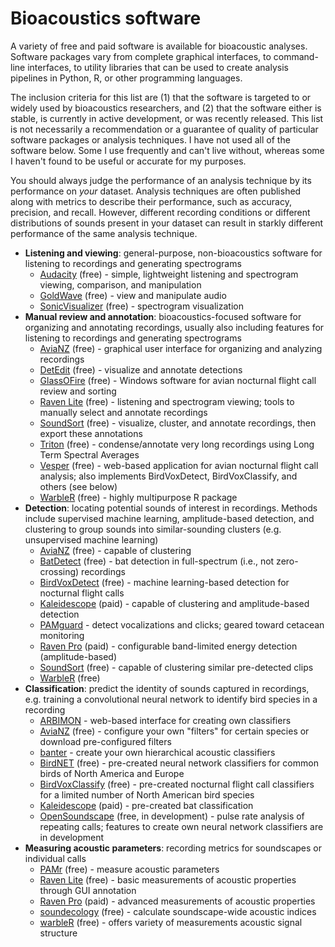 # Bioacoustics software

A variety of free and paid software is available for bioacoustic analyses. Software packages vary from complete graphical interfaces, to command-line interfaces, to utility libraries that can be used to create analysis pipelines in Python, R, or other programming languages. 

The inclusion criteria for this list are (1) that the software is targeted to or widely used by bioacoustics researchers, and (2) that the software either is stable, is currently in active development, or was recently released. This list is not necessarily a recommendation or a guarantee of quality of particular software packages or analysis techniques. I have not used all of the software below. Some I use frequently and can't live without, whereas some I haven't found to be useful or accurate for my purposes.

You should always judge the performance of an analysis technique by its performance on *your* dataset. Analysis techniques are often published along with metrics to describe their performance, such as accuracy, precision, and recall. However, different recording conditions or different distributions of sounds present in your dataset can result in starkly different performance of the same analysis technique.

* **Listening and viewing**: general-purpose, non-bioacoustics software for listening to recordings and generating spectrograms
   * [Audacity](https://www.audacityteam.org/) (free) - simple, lightweight listening and spectrogram viewing, comparison, and manipulation
   * [GoldWave](https://www.goldwave.com/) (free) - view and manipulate audio
   * [SonicVisualizer](https://www.sonicvisualiser.org/) (free) - spectrogram visualization
* **Manual review and annotation**: bioacoustics-focused software for organizing and annotating recordings, usually also including features for listening to recordings and generating spectrograms
   * [AviaNZ](http://www.avianz.net/index.php) (free) - graphical user interface for organizing and analyzing recordings
   * [DetEdit](https://github.com/MarineBioAcousticsRC/DetEdit) (free) - visualize and annotate detections
   * [GlassOFire](http://www.oldbird.org/glassofire.htm) (free) - Windows software for avian nocturnal flight call review and sorting
   * [Raven Lite](https://ravensoundsoftware.com/software/raven-lite/) (free) - listening and spectrogram viewing; tools to manually select and annotate recordings
   * [SoundSort](https://github.com/macster110/aipam) (free) - visualize, cluster, and annotate recordings, then export these annotations
   * [Triton](http://cetus.ucsd.edu/technologies_Software.html) (free) - condense/annotate very long recordings using Long Term Spectral Averages
   * [Vesper](https://github.com/HaroldMills/Vesper) (free) - web-based application for avian nocturnal flight call analysis; also implements BirdVoxDetect,     BirdVoxClassify, and others (see below)
   * [WarbleR](https://marce10.github.io/warbleR/) (free) - highly multipurpose R package
* **Detection**: locating potential sounds of interest in recordings. Methods include supervised machine learning, amplitude-based detection, and clustering to group sounds into similar-sounding clusters (e.g. unsupervised machine learning)
   * [AviaNZ](http://www.avianz.net/index.php) (free) - capable of clustering
   * [BatDetect](https://github.com/macaodha/batdetect) (free) - bat detection in full-spectrum (i.e., not zero-crossing) recordings
   * [BirdVoxDetect](https://github.com/BirdVox/birdvoxdetect) (free) - machine learning-based detection for nocturnal flight calls
   * [Kaleidescope](https://www.wildlifeacoustics.com/products/kaleidoscope-pro) (paid) - capable of clustering and amplitude-based detection
   * [PAMguard](https://www.pamguard.org/) - detect vocalizations and clicks; geared toward cetacean monitoring
   * [Raven Pro](https://ravensoundsoftware.com/software/raven-pro) (paid) - configurable band-limited energy detection (amplitude-based)
   * [SoundSort](https://github.com/macster110/aipam) (free) - capable of clustering similar pre-detected clips
   * [WarbleR](https://marce10.github.io/warbleR/) (free)
* **Classification**: predict the identity of sounds captured in recordings, e.g. training a convolutional neural network to identify bird species in a recording
   * [ARBIMON](https://arbimon.sieve-analytics.com/) - web-based interface for creating own classifiers
   * [AviaNZ](http://www.avianz.net/index.php) (free) - configure your own "filters" for certain species or download pre-configured filters
   * [banter](https://github.com/EricArcher/banter) - create your own hierarchical acoustic classifiers
   * [BirdNET](https://github.com/kahst/BirdNET) (free) - pre-created neural network classifiers for common birds of North America and Europe
   * [BirdVoxClassify](https://github.com/BirdVox/birdvoxclassify) (free) - pre-created nocturnal flight call classifiers for a limited number of North American bird species
   * [Kaleidescope](https://www.wildlifeacoustics.com/products/kaleidoscope-pro) (paid) - pre-created bat classification
   * [OpenSoundscape](https://github.com/ktizeslab/opensoundscape) (free, in development) - pulse rate analysis of repeating calls; features to create own neural network classifiers are in development
* **Measuring acoustic parameters**: recording metrics for soundscapes or individual calls
   * [PAMr](https://github.com/TaikiSan21/PAMr) (free) - measure acoustic parameters
   * [Raven Lite](https://ravensoundsoftware.com/software/raven-lite/) (free) - basic measurements of acoustic properties through GUI annotation
   * [Raven Pro](https://ravensoundsoftware.com/software/raven-pro) (paid) - advanced measurements of acoustic properties
   * [soundecology](https://cran.r-project.org/web/packages/soundecology/vignettes/intro.html) (free) - calculate soundscape-wide acoustic indices
   * [warbleR](https://marce10.github.io/warbleR/) (free) - offers variety of measurements acoustic signal structure
